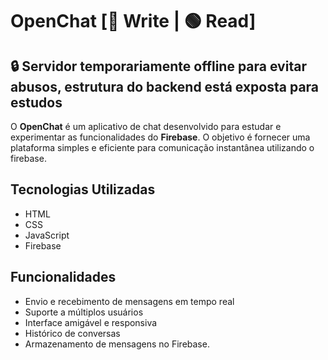 # OpenChat [🔴 Write | 🟢 Read]
## 🔒 Servidor temporariamente offline para evitar abusos, estrutura do backend está exposta para estudos

O **OpenChat** é um aplicativo de chat desenvolvido para estudar e experimentar as funcionalidades do **Firebase**. O objetivo é fornecer uma plataforma simples e eficiente para comunicação instantânea utilizando o firebase.


## Tecnologias Utilizadas

- HTML
- CSS
- JavaScript
- Firebase

## Funcionalidades
- Envio e recebimento de mensagens em tempo real
- Suporte a múltiplos usuários
- Interface amigável e responsiva
- Histórico de conversas
- Armazenamento de mensagens no Firebase.
 





